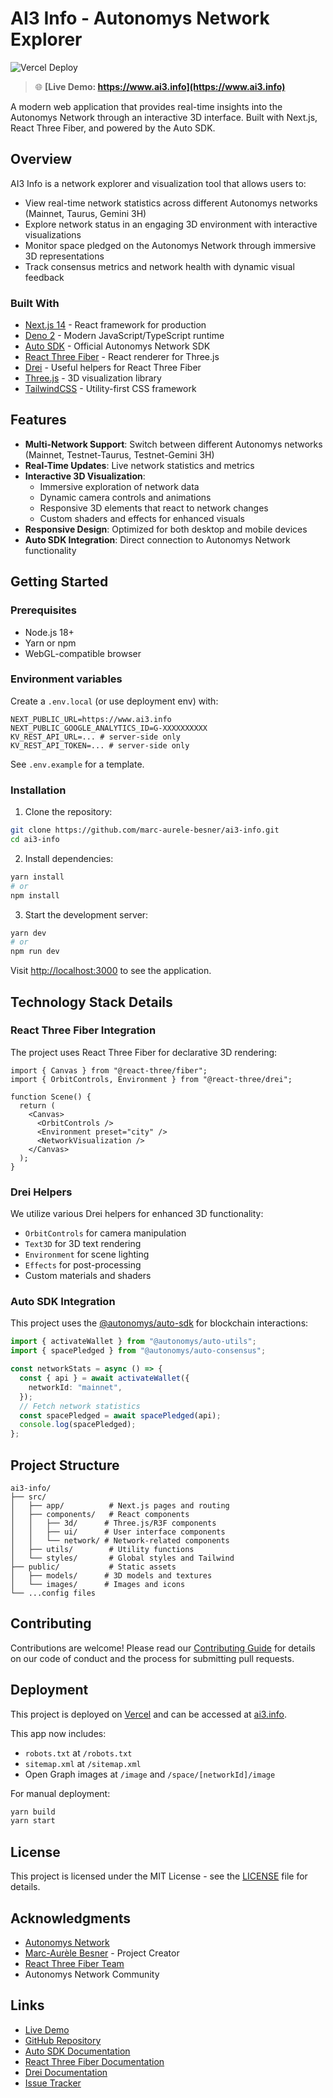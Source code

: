 # AI3 Info - Autonomys Network Explorer

![Vercel Deploy](https://deploy-badge.vercel.app/vercel/ai3-info)

> 🌐 **[Live Demo: https://www.ai3.info](https://www.ai3.info)**

A modern web application that provides real-time insights into the Autonomys Network through an interactive 3D interface. Built with Next.js, React Three Fiber, and powered by the Auto SDK.

## Overview

AI3 Info is a network explorer and visualization tool that allows users to:

- View real-time network statistics across different Autonomys networks (Mainnet, Taurus, Gemini 3H)
- Explore network status in an engaging 3D environment with interactive visualizations
- Monitor space pledged on the Autonomys Network through immersive 3D representations
- Track consensus metrics and network health with dynamic visual feedback

### Built With

- [Next.js 14](https://nextjs.org) - React framework for production
- [Deno 2](https://deno.com/) - Modern JavaScript/TypeScript runtime
- [Auto SDK](https://github.com/autonomys/auto-sdk) - Official Autonomys Network SDK
- [React Three Fiber](https://github.com/pmndrs/react-three-fiber) - React renderer for Three.js
- [Drei](https://github.com/pmndrs/drei) - Useful helpers for React Three Fiber
- [Three.js](https://threejs.org) - 3D visualization library
- [TailwindCSS](https://tailwindcss.com) - Utility-first CSS framework

## Features

- **Multi-Network Support**: Switch between different Autonomys networks (Mainnet, Testnet-Taurus, Testnet-Gemini 3H)
- **Real-Time Updates**: Live network statistics and metrics
- **Interactive 3D Visualization**:
  - Immersive exploration of network data
  - Dynamic camera controls and animations
  - Responsive 3D elements that react to network changes
  - Custom shaders and effects for enhanced visuals
- **Responsive Design**: Optimized for both desktop and mobile devices
- **Auto SDK Integration**: Direct connection to Autonomys Network functionality

## Getting Started

### Prerequisites

- Node.js 18+
- Yarn or npm
- WebGL-compatible browser

### Environment variables

Create a `.env.local` (or use deployment env) with:

```
NEXT_PUBLIC_URL=https://www.ai3.info
NEXT_PUBLIC_GOOGLE_ANALYTICS_ID=G-XXXXXXXXXX
KV_REST_API_URL=... # server-side only
KV_REST_API_TOKEN=... # server-side only
```

See `.env.example` for a template.

### Installation

1. Clone the repository:

```bash
git clone https://github.com/marc-aurele-besner/ai3-info.git
cd ai3-info
```

2. Install dependencies:

```bash
yarn install
# or
npm install
```

3. Start the development server:

```bash
yarn dev
# or
npm run dev
```

Visit [http://localhost:3000](http://localhost:3000) to see the application.

## Technology Stack Details

### React Three Fiber Integration

The project uses React Three Fiber for declarative 3D rendering:

```tsx
import { Canvas } from "@react-three/fiber";
import { OrbitControls, Environment } from "@react-three/drei";

function Scene() {
  return (
    <Canvas>
      <OrbitControls />
      <Environment preset="city" />
      <NetworkVisualization />
    </Canvas>
  );
}
```

### Drei Helpers

We utilize various Drei helpers for enhanced 3D functionality:

- `OrbitControls` for camera manipulation
- `Text3D` for 3D text rendering
- `Environment` for scene lighting
- `Effects` for post-processing
- Custom materials and shaders

### Auto SDK Integration

This project uses the [@autonomys/auto-sdk](https://github.com/autonomys/auto-sdk) for blockchain interactions:

```typescript
import { activateWallet } from "@autonomys/auto-utils";
import { spacePledged } from "@autonomys/auto-consensus";

const networkStats = async () => {
  const { api } = await activateWallet({
    networkId: "mainnet",
  });
  // Fetch network statistics
  const spacePledged = await spacePledged(api);
  console.log(spacePledged);
};
```

## Project Structure

```
ai3-info/
├── src/
│   ├── app/          # Next.js pages and routing
│   ├── components/   # React components
│   │   ├── 3d/      # Three.js/R3F components
│   │   ├── ui/      # User interface components
│   │   └── network/ # Network-related components
│   ├── utils/        # Utility functions
│   └── styles/       # Global styles and Tailwind
├── public/           # Static assets
│   ├── models/      # 3D models and textures
│   └── images/      # Images and icons
└── ...config files
```

## Contributing

Contributions are welcome! Please read our [Contributing Guide](CONTRIBUTING.md) for details on our code of conduct and the process for submitting pull requests.

## Deployment

This project is deployed on [Vercel](https://vercel.com) and can be accessed at [ai3.info](https://www.ai3.info/).

This app now includes:
- `robots.txt` at `/robots.txt`
- `sitemap.xml` at `/sitemap.xml`
- Open Graph images at `/image` and `/space/[networkId]/image`

For manual deployment:

```bash
yarn build
yarn start
```

## License

This project is licensed under the MIT License - see the [LICENSE](LICENSE) file for details.

## Acknowledgments

- [Autonomys Network](https://autonomys.xyz)
- [Marc-Aurèle Besner](https://github.com/marc-aurele-besner) - Project Creator
- [React Three Fiber Team](https://github.com/pmndrs)
- Autonomys Network Community

## Links

- [Live Demo](https://www.ai3.info)
- [GitHub Repository](https://github.com/marc-aurele-besner/ai3-info)
- [Auto SDK Documentation](https://github.com/autonomys/auto-sdk)
- [React Three Fiber Documentation](https://docs.pmnd.rs/react-three-fiber)
- [Drei Documentation](https://github.com/pmndrs/drei)
- [Issue Tracker](https://github.com/marc-aurele-besner/ai3-info/issues)
